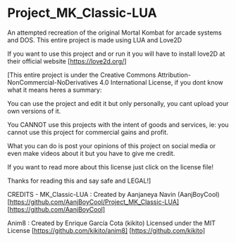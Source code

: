 # Project_MK_Classic-LUA
An attempted recreation of the original Mortal Kombat for arcade systems and DOS. This entire project is made using LUA and Love2D

If you want to use this project and or run it you will have to install love2D at their official website
[https://love2d.org/]


[This entire project is under the Creative Commons Attribution-NonCommercial-NoDerivatives 4.0 International License,
if you dont know what it means heres a summary:

You can use the project and edit it but only personally, you cant upload your own versions of it.

You CANNOT use this projects with the intent of goods and services, ie: you cannot use this project for commercial gains and profit.

What you can do is post your opinions of this project on social media or even make videos about it but you have to give me credit.

If you want to read more about this license just click on the license file!

Thanks for reading this and say safe and LEGAL!]


CREDITS - 
MK_Classic-LUA :
Created by Aanjaneya Navin (AanjBoyCool)
[https://github.com/AanjBoyCool/Project_MK_Classic-LUA]
[https://github.com/AanjBoyCool]

Anim8 :
Created by Enrique García Cota (kikito)
Licensed under the MIT License
[https://github.com/kikito/anim8]
[https://github.com/kikito]  